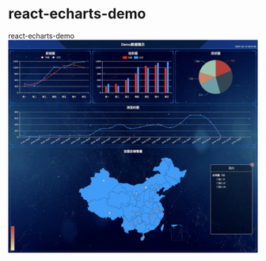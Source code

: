 # react-echarts-demo
react-echarts-demo
![Image](https://github.com/onlylne/react-echarts-demo/blob/master/src/assets/img.png)
